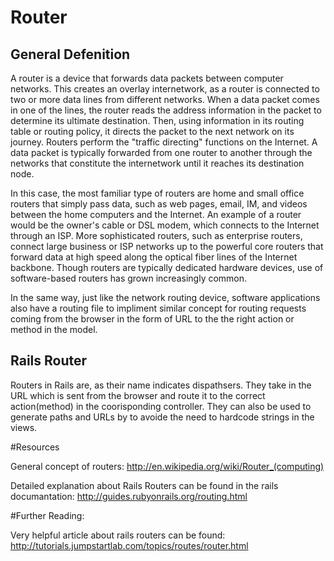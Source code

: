 Router
======
General Defenition
------------------
A router is a device that forwards data packets between computer networks. This creates an overlay internetwork, as a router is connected to two or more data lines from different networks. When a data packet comes in one of the lines, the router reads the address information in the packet to determine its ultimate destination. Then, using information in its routing table or routing policy, it directs the packet to the next network on its journey. Routers perform the "traffic directing" functions on the Internet. A data packet is typically forwarded from one router to another through the networks that constitute the internetwork until it reaches its destination node.

In this case, the most familiar type of routers are home and small office routers that simply pass data, such as web pages, email, IM, and videos between the home computers and the Internet. An example of a router would be the owner's cable or DSL modem, which connects to the Internet through an ISP. More sophisticated routers, such as enterprise routers, connect large business or ISP networks up to the powerful core routers that forward data at high speed along the optical fiber lines of the Internet backbone. Though routers are typically dedicated hardware devices, use of software-based routers has grown increasingly common.

In the same way, just like the network routing device, software applications also have a routing file to impliment similar concept for routing requests coming from the browser in the form of URL to the the right action or method in the model.

Rails Router
------------
Routers in Rails are, as their name indicates dispathsers. They take in the URL which is sent from the browser and route it to the correct action(method) in the coorisponding controller. They can also be used to generate paths and URLs by to avoide the need to hardcode strings in the views.

#Resources

General concept of routers: http://en.wikipedia.org/wiki/Router_(computing)

Detailed explanation about Rails Routers can be found in the rails documantation: http://guides.rubyonrails.org/routing.html

#Further Reading:

Very helpful article about rails routers can be found: http://tutorials.jumpstartlab.com/topics/routes/router.html
